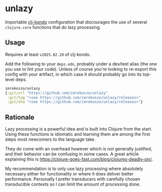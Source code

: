 # unlazy

Importable [clj-kondo](https://github.com/clj-kondo/clj-kondo) configuration that discourages the use of several `clojure.core` functions that do lazy processing.

## Usage

Requires at least `v2025.02.20` of clj-kondo.

Add the following to your `deps.edn`, probably under a dev/test alias (the one you use to lint your code). Unless of course you're looking to re-export this config with your artifact, in which case it should probably go into its top-level deps.

```clojure
imrekoszo/unlazy
{:git/url "https://github.com/imrekoszo/unlazy"
 :git/tag "<see https://github.com/imrekoszo/unlazy/releases>"
 :git/sha "<see https://github.com/imrekoszo/unlazy/releases>"}
```

## Rationale

Lazy processing is a powerful idea and is built into Clojure from the start. Using these functions is idiomatic and learning them are among the first steps most newcomers to the language take.

They do come with an overhead however which is not generally justified, and their behavior can be confusing in some cases. A great article explaining this is https://clojure-goes-fast.com/blog/clojures-deadly-sin/.

My recommendation is to only use lazy processing where absolutely necessary either for functionality or where it does deliver better performance. Personally I prefer transducers with carefully chosen transducible contexts so I can limit the amount of processing done.
